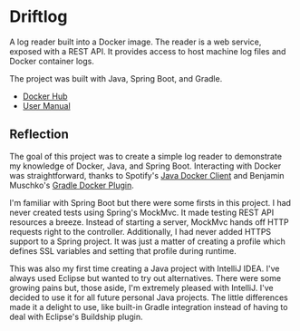 # Driftlog
A log reader built into a Docker image. The reader is a web service, exposed with a REST API. It provides access to host machine log files and Docker container logs.

The project was built with Java, Spring Boot, and Gradle.

* [Docker Hub](https://hub.docker.com/r/seandougnelson/driftlog)
* [User Manual](https://github.com/seandougnelson/driftlog/blob/master/MANUAL.md)

## Reflection
The goal of this project was to create a simple log reader to demonstrate my knowledge of Docker, Java, and Spring Boot. Interacting with Docker was straightforward, thanks to Spotify's [Java Docker Client](https://github.com/spotify/docker-client) and Benjamin Muschko's [Gradle Docker Plugin](https://github.com/bmuschko/gradle-docker-plugin).

I'm familiar with Spring Boot but there were some firsts in this project. I had never created tests using Spring's MockMvc. It made testing REST API resources a breeze. Instead of starting a server, MockMvc hands off HTTP requests right to the controller. Additionally, I had never added HTTPS support to a Spring project. It was just a matter of creating a profile which defines SSL variables and setting that profile during runtime.

This was also my first time creating a Java project with IntelliJ IDEA. I've always used Eclipse but wanted to try out alternatives. There were some growing pains but, those aside, I'm extremely pleased with IntelliJ. I've decided to use it for all future personal Java projects. The little differences made it a delight to use, like built-in Gradle integration instead of having to deal with Eclipse's Buildship plugin.
